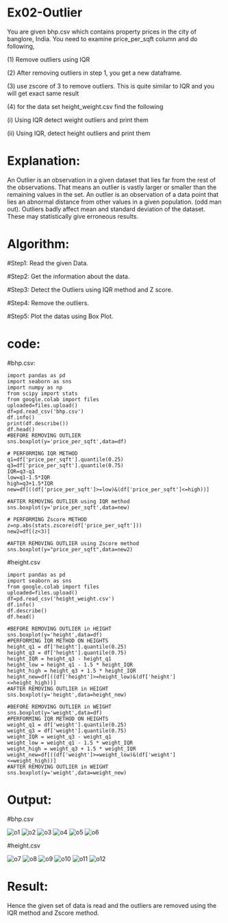 # Ex02-Outlier
You are given bhp.csv which contains property prices in the city of banglore, India. You need to examine price_per_sqft column and do following,

(1) Remove outliers using IQR

(2) After removing outliers in step 1, you get a new dataframe.

(3) use zscore of 3 to remove outliers. This is quite similar to IQR and you will get exact same result

(4) for the data set height_weight.csv find the following

(i) Using IQR detect weight outliers and print them

(ii) Using IQR, detect height outliers and print them


# Explanation:

An Outlier is an observation in a given dataset that lies far from the rest of the observations. That means an outlier is vastly larger or smaller than the remaining values in the set. An outlier is an observation of a data point that lies an abnormal distance from other values in a given population. (odd man out). Outliers badly affect mean and standard deviation of the dataset. These may statistically give erroneous results.

# Algorithm:
#Step1: Read the given Data.

#Step2: Get the information about the data.

#Step3: Detect the Outliers using IQR method and Z score.

#Step4: Remove the outliers.

#Step5: Plot the datas using Box Plot.


# code:

#bhp.csv:
```
import pandas as pd
import seaborn as sns
import numpy as np
from scipy import stats
from google.colab import files
uploaded=files.upload()
df=pd.read_csv('bhp.csv')
df.info()
print(df.describe())
df.head()
#BEFORE REMOVING OUTLIER
sns.boxplot(y='price_per_sqft',data=df)

# PERFORMING IQR METHOD
q1=df['price_per_sqft'].quantile(0.25)
q3=df['price_per_sqft'].quantile(0.75)
IQR=q3-q1
low=q1-1.5*IQR
high=q3+1.5*IQR
new=df[((df['price_per_sqft']>=low)&(df['price_per_sqft']<=high))]

#AFTER REMOVING OUTLIER using IQR method
sns.boxplot(y='price_per_sqft',data=new)

# PERFORMING Zscore METHOD
z=np.abs(stats.zscore(df['price_per_sqft']))
new2=df[(z<3)]

#AFTER REMOVING OUTLIER using Zscore method
sns.boxplot(y="price_per_sqft",data=new2)
```
#height.csv
```
import pandas as pd
import seaborn as sns
from google.colab import files
uploaded=files.upload()
df=pd.read_csv('height_weight.csv')
df.info()
df.describe()
df.head()

#BEFORE REMOVING OUTLIER in HEIGHT
sns.boxplot(y='height',data=df)
#PERFORMING IQR METHOD ON HEIGHTS
height_q1 = df['height'].quantile(0.25)
height_q3 = df['height'].quantile(0.75)
height_IQR = height_q3 - height_q1
height_low = height_q1 - 1.5 * height_IQR
height_high = height_q3 + 1.5 * height_IQR
height_new=df[((df['height']>=height_low)&(df['height']<=height_high))]
#AFTER REMOVING OUTLIER in HEIGHT
sns.boxplot(y='height',data=height_new)

#BEFORE REMOVING OUTLIER in WEIGHT
sns.boxplot(y='weight',data=df)
#PERFORMING IQR METHOD ON HEIGHTS
weight_q1 = df['weight'].quantile(0.25)
weight_q3 = df['weight'].quantile(0.75)
weight_IQR = weight_q3 - weight_q1
weight_low = weight_q1 - 1.5 * weight_IQR
weight_high = weight_q3 + 1.5 * weight_IQR
weight_new=df[((df['weight']>=weight_low)&(df['weight']<=weight_high))]
#AFTER REMOVING OUTLIER in WEIGHT
sns.boxplot(y='weight',data=weight_new)
```
# Output:

#bhp.csv

![o1](https://github.com/BALA291/ODD2023---Datascience---Ex-02/assets/120717501/61d94636-e5f1-4fba-ba2c-1902b63b7dd3)
![o2](https://github.com/BALA291/ODD2023---Datascience---Ex-02/assets/120717501/51f8d1c2-385b-434b-a06f-9aa09ec840ad)
![o3](https://github.com/BALA291/ODD2023---Datascience---Ex-02/assets/120717501/33bb4856-de97-4205-acb2-373273e00f5a)
![o4](https://github.com/BALA291/ODD2023---Datascience---Ex-02/assets/120717501/29138dea-6456-4268-bbe1-3d1ec8d67aa7)
![o5](https://github.com/BALA291/ODD2023---Datascience---Ex-02/assets/120717501/8f7c2f6d-9e93-4ee8-80ce-28a726bd943f)
![o6](https://github.com/BALA291/ODD2023---Datascience---Ex-02/assets/120717501/98d40afb-699e-4286-b700-97b543251f72)

#height.csv

![o7](https://github.com/BALA291/ODD2023---Datascience---Ex-02/assets/120717501/8ab62f65-875e-4dbf-889b-88c02ce2f29a)
![o8](https://github.com/BALA291/ODD2023---Datascience---Ex-02/assets/120717501/45cdb489-c760-41f9-b85b-ebc9ef2f3354)
![o9](https://github.com/BALA291/ODD2023---Datascience---Ex-02/assets/120717501/cdbd8286-6118-4d40-aafe-d4778764133b)
![o10](https://github.com/BALA291/ODD2023---Datascience---Ex-02/assets/120717501/3b6c747a-534a-4480-b4aa-5f2b09fd84ee)
![o11](https://github.com/BALA291/ODD2023---Datascience---Ex-02/assets/120717501/f7a0e19b-8bde-4766-ba3d-e25575cd04e4)
![o12](https://github.com/BALA291/ODD2023---Datascience---Ex-02/assets/120717501/53d5e0b2-0099-4333-9034-54861016e02a)




# Result:

Hence the given set of data is read and the outliers are removed using the IQR method and Zscore method.




